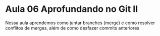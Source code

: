 # Aula 06 Aprofundando no Git II

Nessa aula aprendemos como juntar branches (merge) e como resolver conflitos de merges, além de como desfazer commits anteriores
